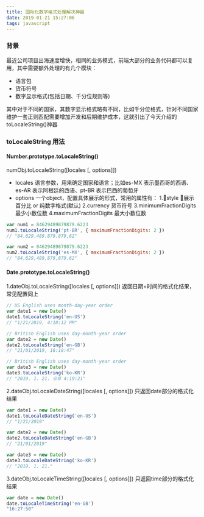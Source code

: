 ```yaml
---
title: 国际化数字格式处理解决神器
date: 2019-01-21 15:27:06
tags: javascript
---
```

### 背景
最近公司项目出海速度增快，相同的业务模式，前端大部分的业务代码都可以复用，其中需要额外处理的有几个模块：
- 语言包
- 货币符号
- 数字显示格式(包括日期、千分位规则等)

其中对于不同的国家，其数字显示格式略有不同，比如千分位格式，针对不同国家维护一套正则匹配需要增加开发和后期维护成本，这就引出了今天介绍的toLocaleString()神器

### toLocaleString 用法
#### Number.prototype.toLocaleString()
numObj.toLocaleString([locales [, options]])
- locales 语言参数，用来确定国家和语言；比如es-MX 表示墨西哥的西语、es-AR 表示阿根廷的西语、pt-BR 表示巴西的葡萄牙
- options 一个object，配置具体展示的形式，常用的属性有：
    1.style 展示百分比 or 纯数字格式(默认)
    2.currency 货币符号
    3.minimumFractionDigits 最少小数位数
    4.maximumFractionDigits 最大小数位数

```js
var num1 = 84629489879879.6223
num1.toLocaleString('pt-BR', { maximumFractionDigits: 2 })
// "84.629.489.879.879,62"

var num2 = 84629489879879.6223
num2.toLocaleString('es-MX', { maximumFractionDigits: 2 })
// "84,629,489,879,879.62"
```
#### Date.prototype.toLocaleString()
1.dateObj.toLocaleString([locales [, options]])
返回日期+时间的格式化结果，常见配置同上
```js
// US English uses month-day-year order
var date1 = new Date()
date1.toLocaleString('en-US')
// "1/21/2019, 4:18:12 PM"

// British English uses day-month-year order
var date2 = new Date()
date2.toLocaleString('en-GB')
// "21/01/2019, 16:18:47"

// British English uses day-month-year order
var date3 = new Date()
date3.toLocaleString('ko-KR')
// "2019. 1. 21. 오후 4:19:21"
```
2.dateObj.toLocaleDateString([locales [, options]])
只返回date部分的格式化结果
```js
var date1 = new Date()
date1.toLocaleDateString('en-US')
// "1/21/2019"

var date2 = new Date()
date2.toLocaleDateString('en-GB')
// "21/01/2019"

var date3 = new Date()
date3.toLocaleDateString('ko-KR')
// "2019. 1. 21."
```

3.dateObj.toLocaleTimeString([locales [, options]])
只返回time部分的格式化结果
```js
var date = new Date()
date.toLocaleTimeString('en-GB')
"16:27:50"
```